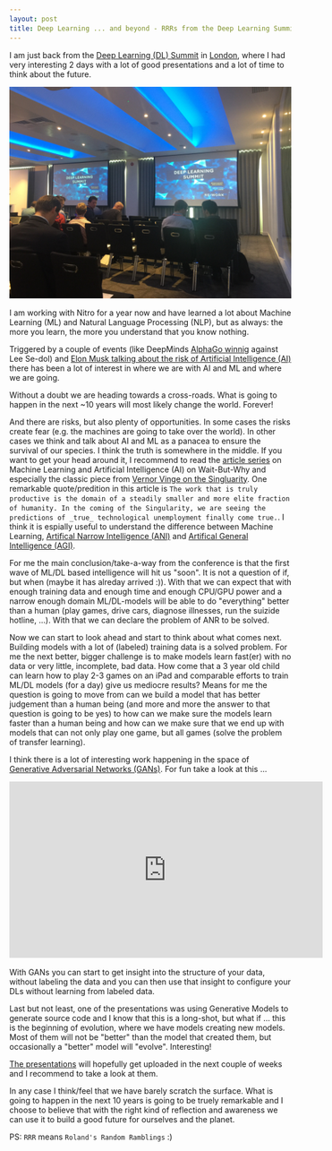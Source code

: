 ```yaml
---
layout: post
title: Deep Learning ... and beyond - RRRs from the Deep Learning Summit 2017 in London
---
```

I am just back from the [Deep Learning (DL) Summit](https://www.re-work.co/events/deep-learning-london-2016) in [London](https://www.flickr.com/photos/rolandtritsch/29222434564), where I had very interesting 2 days with a lot of good presentations and a lot of time to think about the future.

![Deep Learning Summit](/images/dl-summit-2016.jpg)

I am working with Nitro for a year now and have learned a lot about Machine Learning (ML) and Natural Language Processing (NLP), but as always: the more you learn, the more you understand that you know nothing.

Triggered by a couple of events (like DeepMinds [AlphaGo winnig](http://www.theverge.com/2016/3/15/11213518/alphago-deepmind-go-match-5-result) against Lee Se-dol) and [Elon Musk talking about the risk of Artificial Intelligence (AI)](http://www.theverge.com/2016/6/2/11837566/elon-musk-one-ai-company-that-worries-me) there has been a lot of interest in where we are with AI and ML and where we are going.

Without a doubt we are heading towards a cross-roads. What is going to happen in the next ~10 years will most likely change the world. Forever!

And there are risks, but also plenty of opportunities. In some cases the risks create fear (e.g. the machines are going to take over the world). In other cases we think and talk about AI and ML as a panacea to ensure the survival of our species. I think the truth is somewhere in the middle. If you want to get your head around it, I recommend to read the [article series](http://waitbutwhy.com/2015/01/artificial-intelligence-revolution-1.html) on Machine Learning and Artificial Intelligence (AI) on Wait-But-Why and especially the classic piece from [Vernor Vinge on the Singluarity](http://mindstalk.net/vinge/vinge-sing.html). One remarkable quote/predition in this article is `The work that is truly productive is the domain of a steadily smaller and more elite fraction of humanity. In the coming of the Singularity, we are seeing the predictions of _true_ technological unemployment finally come true.`. I think it is espially useful to understand the difference between Machine Learning, [Artifical Narrow Intelligence (ANI)](https://en.wikipedia.org/wiki/Weak_AI) and [Artifical General Intelligence (AGI)](https://en.wikipedia.org/wiki/Artificial_general_intelligence).

For me the main conclusion/take-a-way from the conference is that the first wave of ML/DL based intelligence will hit us "soon". It is not a question of if, but when (maybe it has alreday arrived :)). With that we can expect that with enough training data and enough time and enough CPU/GPU power and a narrow enough domain ML/DL-models will be able to do "everything" better than a human (play games, drive cars, diagnose illnesses, run the suizide hotline, ...). With that we can declare the problem of ANR to be solved.

Now we can start to look ahead and start to think about what comes next. Building models with a lot of (labeled) training data is a solved problem. For me the next better, bigger challenge is to make models learn fast(er) with no data or very little, incomplete, bad data. How come that a 3 year old child can learn how to play 2-3 games on an iPad and comparable efforts to train ML/DL models (for a day) give us mediocre results? Means for me the question is going to move from can we build a model that has better judgement than a human being (and more and more the answer to that question is going to be yes) to how can we make sure the models learn faster than a human being and how can we make sure that we end up with models that can not only play one game, but all games (solve the problem of transfer learning).

I think there is a lot of interesting work happening in the space of [Generative Adversarial Networks (GANs)](https://arxiv.org/abs/1406.2661). For fun take a look at this ...

<center><iframe width="560" height="315" src="https://www.youtube.com/embed/deyOX6Mt_As" frameborder="0" allowfullscreen></iframe></center>

With GANs you can start to get insight into the structure of your data, without labeling the data and you can then use that insight to configure your DLs without learning from labeled data.

Last but not least, one of the presentations was using Generative Models to generate source code and I know that this is a long-shot, but what if ... this is the beginning of evolution, where we have models creating new models. Most of them will not be "better" than the model that created them, but occasionally a "better" model will "evolve". Interesting!

[The presentations](https://www.youtube.com/user/teamrework) will hopefully get uploaded in the next couple of weeks and I recommend to take a look at them.

In any case I think/feel that we have barely scratch the surface. What is going to happen in the next 10 years is going to be truely remarkable and I choose to believe that with the right kind of reflection and awareness we can use it to build a good future for ourselves and the planet.

PS: `RRR` means `Roland's Random Ramblings` :)
